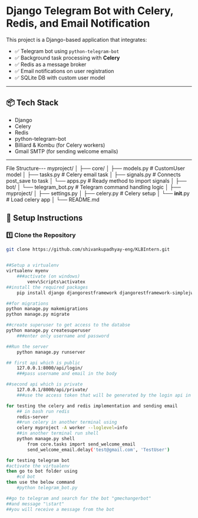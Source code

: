 # Django Telegram Bot with Celery, Redis, and Email Notification

This project is a Django-based application that integrates:
- ✅ Telegram bot using `python-telegram-bot`
- ✅ Background task processing with **Celery**
- ✅ Redis as a message broker
- ✅ Email notifications on user registration
- ✅ SQLite DB with custom user model

---

## 📦 Tech Stack

- Django
- Celery
- Redis
- python-telegram-bot
- Billiard & Kombu (for Celery workers)
- Gmail SMTP (for sending welcome emails)

---
File Structure---
myproject/
│
├── core/
│   ├── models.py         # CustomUser model
│   ├── tasks.py          # Celery email task
│   ├── signals.py        # Connects post_save to task
│   └── apps.py           # Ready method to import signals
│
├── bot/
│   └── telegram_bot.py   # Telegram command handling logic
│
├── myproject/
│   ├── settings.py
│   ├── celery.py         # Celery setup
│   └── __init__.py       # Load celery app
│
└── README.md


## 🚀 Setup Instructions

### 1️⃣ Clone the Repository

```bash
git clone https://github.com/shivankupadhyay-eng/KLBIntern.git


##Setup a virtualenv 
virtualenv myenv
    ###activate (on windows)
        venv\Scripts\activatex
##install the required packages
    pip install django djangorestframework djangorestframework-simplejwt celery redis python-telegram-bot

##for migrations
python manage.py makemigrations
python manage.py migrate

##create superuser to get access to the databse
python manage.py createsuperuser
    ###enter only username and password

##Run the server
    python manage.py runserver

## first api which is public
    127.0.0.1:8000/api/login/
    ###pass username and email in the body 

##second api which is private
    127.0.0.1/8000/api/private/
    ###use the access token that will be generated by the login api in the bearer token in authentication section as this is a get request

for testing the celery and redis implementation and sending email
    ## in bash run redis 
    redis-server
    ##run celery in another terminal using
    celery myproject -A worker --loglevel=info
    ##in another terminal run shell
    python manage.py shell
        from core.tasks import send_welcome_email
        send_welcome_email.delay('test@gmail.com', 'TestUser')

for testing telegram bot
#activate the virtualenv
then go to bot folder using 
    #cd bot
then use the below command
    #python telegram_bot.py

##go to telegram and search for the bot "gmechangerbot"
##and message "\start"
##you will receive a message from the bot

